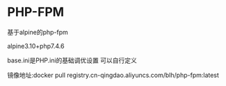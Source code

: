# PHP-FPM
基于alpine的php-fpm

alpine3.10+php7.4.6

base.ini是PHP.ini的基础调优设置 可以自行定义

镜像地址:docker pull registry.cn-qingdao.aliyuncs.com/blh/php-fpm:latest
